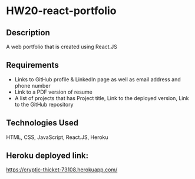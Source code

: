 # HW20-react-portfolio

## Description
A web portfolio that is created using React.JS

## Requirements
* Links to GitHub profile & LinkedIn page as well as email address and phone number
* Link to a PDF version of resume
* A list of projects that has Project title, Link to the deployed version, Link to the GitHub repository


## Technologies Used
HTML, CSS, JavaScript, React.JS, Heroku

## Heroku deployed link:
https://cryptic-thicket-73108.herokuapp.com/

